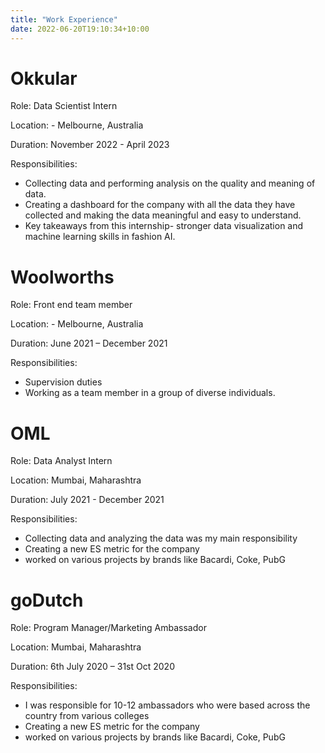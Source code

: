```yaml
---
title: "Work Experience"
date: 2022-06-20T19:10:34+10:00
---
```


# Okkular 
Role: Data Scientist Intern

Location: - Melbourne, Australia

Duration: November 2022 -  April 2023

Responsibilities:
- Collecting data and performing analysis on the quality and meaning of data.
- Creating a dashboard for the company with all the data they have collected and
making the data meaningful and easy to understand.
- Key takeaways from this internship- stronger data visualization and machine learning skills in fashion AI.


# Woolworths
Role: Front end team member

Location: - Melbourne, Australia

Duration: June 2021 – December 2021

Responsibilities:

- Supervision duties
- Working as a team member in a group of diverse individuals.


# OML
Role: Data Analyst Intern

Location: Mumbai, Maharashtra

Duration: July 2021 - December 2021

Responsibilities:
- Collecting data and analyzing the data was my main responsibility
- Creating a new ES metric for the company
- worked on various projects by brands like Bacardi, Coke, PubG

# goDutch
Role: Program Manager/Marketing Ambassador

Location: Mumbai, Maharashtra

Duration: 6th July 2020 – 31st Oct 2020

Responsibilities:
- I was responsible for 10-12 ambassadors who were based across the country from various colleges
- Creating a new ES metric for the company
- worked on various projects by brands like Bacardi, Coke, PubG
